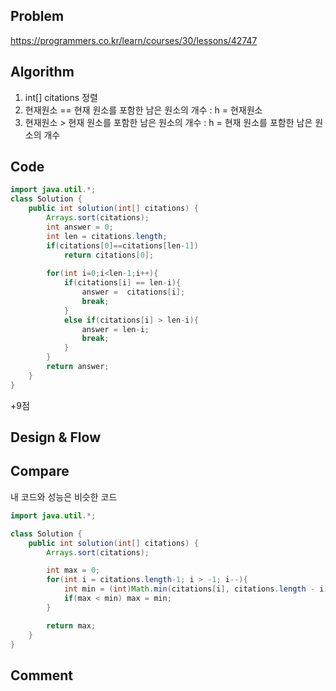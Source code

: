 ## Problem
https://programmers.co.kr/learn/courses/30/lessons/42747

## Algorithm

1. int[] citations 정렬 
2. 현재원소 == 현재 원소를 포함한 남은 원소의 개수 : h = 현재원소
3. 현재원소 > 현재 원소를 포함한 남은 원소의 개수 : h = 현재 원소를 포함한 남은 원소의 개수 

## Code

```java
import java.util.*;
class Solution {
    public int solution(int[] citations) {
        Arrays.sort(citations);
        int answer = 0;
        int len = citations.length;
        if(citations[0]==citations[len-1])
            return citations[0];
        
        for(int i=0;i<len-1;i++){
            if(citations[i] == len-i){
                answer =  citations[i];
                break;
            }     
            else if(citations[i] > len-i){
                answer = len-i;
                break;
            }
        }
        return answer;
    }
}
```
+9점
## Design & Flow
## Compare 

내 코드와 성능은 비슷한 코드 
``` java
import java.util.*;

class Solution {
    public int solution(int[] citations) {
        Arrays.sort(citations);

        int max = 0;
        for(int i = citations.length-1; i > -1; i--){
            int min = (int)Math.min(citations[i], citations.length - i);
            if(max < min) max = min;
        }

        return max;
    }
}
```
## Comment
